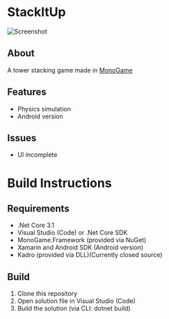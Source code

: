 # StackItUp

![Screenshot](https://rumkugel13.github.io/content/images/stackitup_screenshot.png)

## About

A tower stacking game made in [MonoGame](https://www.monogame.net/)

## Features
- Physics simulation
- Android version

## Issues
- UI incomplete

# Build Instructions

## Requirements
- .Net Core 3.1
- Visual Studio (Code) or .Net Core SDK
- MonoGame.Framework (provided via NuGet)
- Xamarin and Android SDK (Android version)
- Kadro (provided via DLL)(Currently closed source)

## Build
1. Clone this repository
2. Open solution file in Visual Studio (Code)
3. Build the solution (via CLI: dotnet build)

